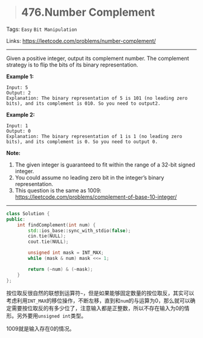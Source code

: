 > # 476.Number Complement

Tags: `Easy` `Bit Manipulation`

Links: https://leetcode.com/problems/number-complement/

------

Given a positive integer, output its complement number. The complement strategy is to flip the bits of its binary representation.

**Example 1:**

```
Input: 5
Output: 2
Explanation: The binary representation of 5 is 101 (no leading zero bits), and its complement is 010. So you need to output2.
```

**Example 2:**

```
Input: 1
Output: 0
Explanation: The binary representation of 1 is 1 (no leading zero bits), and its complement is 0. So you need to output 0.
```

**Note:**

1. The given integer is guaranteed to fit within the range of a 32-bit signed integer.
2. You could assume no leading zero bit in the integer’s binary representation.
3. This question is the same as 1009: https://leetcode.com/problems/complement-of-base-10-integer/

-----

```c++
class Solution {
public:
    int findComplement(int num) {
        std::ios_base::sync_with_stdio(false);
        cin.tie(NULL);
        cout.tie(NULL);

        unsigned int mask = INT_MAX;
        while (mask & num) mask <<= 1;

        return (~num) & (~mask);
    }
};
```

按位取反很自然的联想到运算符`~`，但是如果能够固定数量的按位取反，其实可以考虑利用`INT_MAX`的移位操作，不断左移，直到和`num`的与运算为0，那么就可以确定需要按位取反的有多少位了，注意输入都是正整数，所以不存在输入为0的情形。另外要用`unsigned int`类型。

1009就是输入存在0的情况。